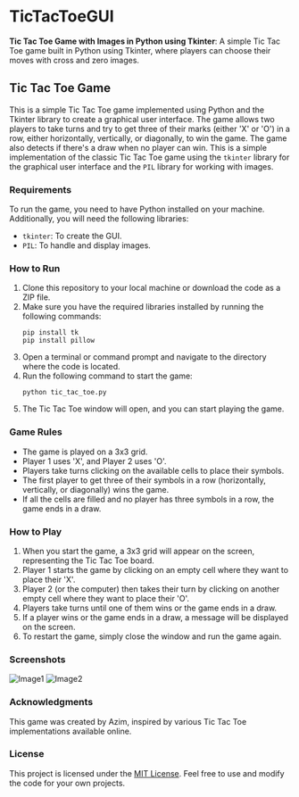 # TicTacToeGUI
**Tic Tac Toe Game with Images in Python using Tkinter**: A simple Tic Tac Toe game built in Python using Tkinter, where players can choose their moves with cross and zero images.
## Tic Tac Toe Game
This is a simple Tic Tac Toe game implemented using Python and the Tkinter library to create a graphical user interface. The game allows two players to take turns and try to get three of their marks (either 'X' or 'O') in a row, either horizontally, vertically, or diagonally, to win the game. The game also detects if there's a draw when no player can win.
This is a simple implementation of the classic Tic Tac Toe game using the `tkinter` library for the graphical user interface and the `PIL` library for working with images.

### Requirements

To run the game, you need to have Python installed on your machine. Additionally, you will need the following libraries:

- `tkinter`: To create the GUI.
- `PIL`: To handle and display images.

### How to Run

1. Clone this repository to your local machine or download the code as a ZIP file.
2. Make sure you have the required libraries installed by running the following commands:
   ```
   pip install tk
   pip install pillow
   ```
3. Open a terminal or command prompt and navigate to the directory where the code is located.
4. Run the following command to start the game:
   ```
   python tic_tac_toe.py
   ```
5. The Tic Tac Toe window will open, and you can start playing the game.

### Game Rules

- The game is played on a 3x3 grid.
- Player 1 uses 'X', and Player 2 uses 'O'.
- Players take turns clicking on the available cells to place their symbols.
- The first player to get three of their symbols in a row (horizontally, vertically, or diagonally) wins the game.
- If all the cells are filled and no player has three symbols in a row, the game ends in a draw.

### How to Play

1. When you start the game, a 3x3 grid will appear on the screen, representing the Tic Tac Toe board.
2. Player 1 starts the game by clicking on an empty cell where they want to place their 'X'.
3. Player 2 (or the computer) then takes their turn by clicking on another empty cell where they want to place their 'O'.
4. Players take turns until one of them wins or the game ends in a draw.
5. If a player wins or the game ends in a draw, a message will be displayed on the screen.
6. To restart the game, simply close the window and run the game again.

### Screenshots

![Image1](http://url/to/img.png) ![Image2](http://url/to/img.png)

### Acknowledgments

This game was created by Azim, inspired by various Tic Tac Toe implementations available online.

### License

This project is licensed under the [MIT License](LICENSE). Feel free to use and modify the code for your own projects.

